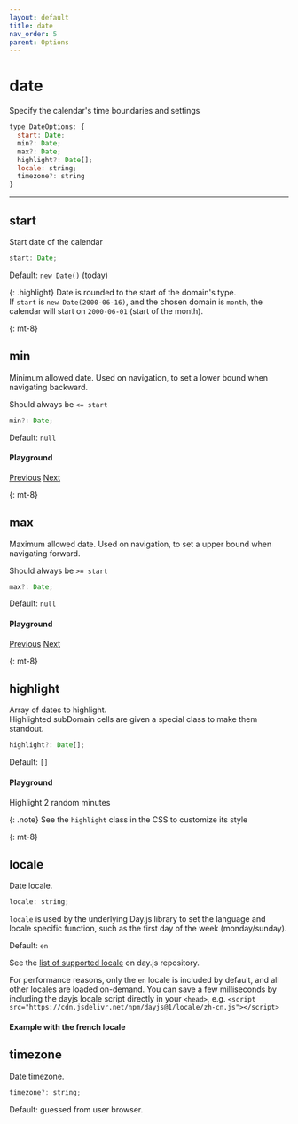 ```yaml
---
layout: default
title: date
nav_order: 5
parent: Options
---
```


# date

Specify the calendar's time boundaries and settings

```js
type DateOptions: {
  start: Date;
  min?: Date;
  max?: Date;
  highlight?: Date[];
  locale: string;
  timezone?: string
}
```

<hr/>

## start

Start date of the calendar

```js
start: Date;
```

Default: `new Date()` (today)

{: .highlight}
Date is rounded to the start of the domain's type.  
If `start` is `new Date(2000-06-16)`, and the chosen domain is `month`, the
calendar will start on `2000-06-01` (start of the month).

{: mt-8}

## min

Minimum allowed date.
Used on navigation, to set a lower bound when navigating backward.

Should always be `<= start`

```js
min?: Date;
```

Default: `null`

#### Playground

<div class="code-example" >
  <div id="mindate-example-1"></div>

  <script>
      const cal4 = new CalHeatmap();
      cal4.on('minDateReached', (event, date, value) => {
        d3.select('#mindate-prev').classed('btn-blue', false);
      });
      cal4.on('minDateNotReached', (event, date, value) => {
        d3.select('#mindate-prev').classed('btn-blue', true);
      });
      cal4.paint({ date: { start: new Date(2020, 0, 1), min: new Date(2019, 10, 1)  }, domain: { type: 'month' }, subDomain: { type: 'day' }, range: 2, itemSelector: '#mindate-example-1'});
  </script>
</div>
<div class="highlighter-rouge p-3">
  <div class="fs-3">
  <a href="#" id="mindate-prev" class="btn btn-blue" onClick="cal4.previous(); return false;">Previous</a>
  <a href="#" class="btn btn-blue" onClick="cal4.next(); return false;">Next</a>
  </div>
</div>

{: mt-8}

## max

Maximum allowed date.
Used on navigation, to set a upper bound when navigating forward.

Should always be `>= start`

```js
max?: Date;
```

Default: `null`

#### Playground

<div class="code-example" >
  <div id="maxdate-example-1"></div>

  <script>
      const cal5 = new CalHeatmap();
      cal5.on('maxDateReached', (event, date, value) => {
        d3.select('#maxdate-next').classed('btn-blue', false);
      });
      cal5.on('maxDateNotReached', (event, date, value) => {
        d3.select('#maxdate-next').classed('btn-blue', true);
      });
      cal5.paint({ date: { start: new Date(2020, 0, 1), max: new Date(2020, 3, 1)  }, domain: { type: 'month' }, subDomain: { type: 'day' }, range: 2, itemSelector: '#maxdate-example-1'});
  </script>
</div>
<div class="highlighter-rouge p-3">
  <div class="fs-3">
  <a href="#" class="btn btn-blue" onClick="cal5.previous(); return false;">Previous</a>
  <a href="#" id="maxdate-next" class="btn btn-blue" onClick="cal5.next(); return false;">Next</a>
  </div>
</div>

{: mt-8}

## highlight

Array of dates to highlight.  
Highlighted subDomain cells are given a special class to make them standout.

```js
highlight?: Date[];
```

Default: `[]`

#### Playground

<div class="code-example" >
  <div id="highlight-example-1"></div>
</div>
<div class="highlighter-rouge p-3">
  <script>
      const cal = new CalHeatmap();
      const start = new Date(2020, 3, 1, 2);
      const randomDate = function () {
        return new Date(start.getFullYear(), start.getMonth(), start.getDate(), start.getHours(), Math.floor(Math.random() * (59 - 0 + 1)) + 0)
      };

      cal.paint({ domain: { type: 'hour' }, subDomain: { type: 'minute' }, date: { start: start, highlight: [randomDate()] }, range: 1, itemSelector: '#highlight-example-1'});

  </script>
  <div class="fs-3">
  <div class="btn btn-blue" onClick="cal.paint({ date: { highlight: [randomDate(), randomDate()] } }); return false">Highlight 2 random minutes</div>
</div>
</div>

{: .note}
See the `highlight` class in the CSS to customize its style

{: mt-8}

## locale

Date locale.

```js
locale: string;
```

`locale` is used by the underlying Day.js library to set the language
and locale specific function, such as the first day of the week (monday/sunday).

Default: `en`

See the [list of supported locale](https://github.com/iamkun/dayjs/tree/dev/src/locale) on day.js repository.

For performance reasons, only the `en` locale is included by default, and
all other locales are loaded on-demand. You can save a few milliseconds by
including the dayjs locale script directly in your `<head>`, e.g. `<script src="https://cdn.jsdelivr.net/npm/dayjs@1/locale/zh-cn.js"></script>`

#### Example with the french locale

<div class="code-example">
  <div id="locale-example-1"></div>
  <script>
    const cal2 = new CalHeatmap();
    cal2.paint({ range: 6, itemSelector: '#locale-example-1', domain: { type: 'month' }, subDomain: { type: 'day' }, date: { locale: 'fr' } });
  </script>
</div>

## timezone

Date timezone.

```js
timezone?: string;
```

Default: guessed from user browser.
